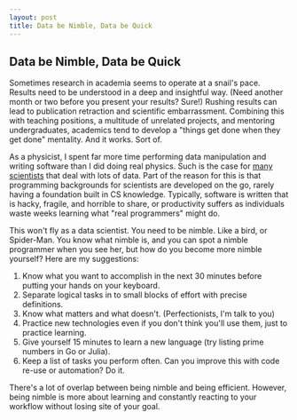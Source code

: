 ```yaml
---
layout: post
title: Data be Nimble, Data be Quick
---
```




Data be Nimble, Data be Quick
-----------------------------

Sometimes research in academia seems to operate at a snail's pace. Results need to be understood in a deep and insightful way. (Need another month or two before you present your results? Sure!) Rushing results can lead to publication retraction and scientific embarrassment. Combining this with teaching positions, a multitude of unrelated projects, and mentoring undergraduates, academics tend to develop a "things get done when they get done" mentality. And it works. Sort of.

As a physicist, I spent far more time performing data manipulation and writing software than I did doing real physics. Such is the case for <a href="http://escience.washington.edu/blog/data-science-incubation-program">many scientists</a> that deal with lots of data. Part of the reason for this is that programming backgrounds for scientists are developed on the go, rarely having a foundation built in CS knowledge. Typically, software is written that is hacky, fragile, and horrible to share, or productivity suffers as individuals waste weeks learning what "real programmers" might do.

This won't fly as a data scientist. You need to be nimble. Like a bird, or Spider-Man. You know what nimble is, and you can spot a nimble programmer when you see her, but how do you become more nimble yourself? Here are my suggestions:

1. Know what you want to accomplish in the next 30 minutes before putting your hands on your keyboard.
1. Separate logical tasks in to small blocks of effort with precise definitions.
1. Know what matters and what doesn't. (Perfectionists, I'm talk to you)
1. Practice new technologies even if you don't think you'll use them, just to practice learning.
1. Give yourself 15 minutes to learn a new language (try listing prime numbers in Go or Julia). 
1. Keep a list of tasks you perform often. Can you improve this with code re-use or automation? Do it.

There's a lot of overlap between being nimble and being efficient. However, being nimble is more about learning and constantly reacting to your workflow without losing site of your goal.
